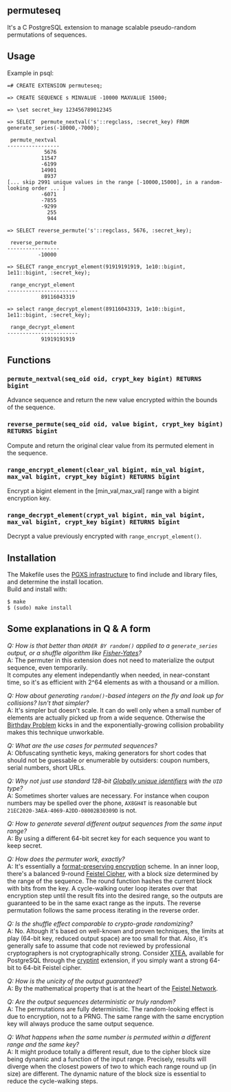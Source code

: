 ## permuteseq


It's a C PostgreSQL extension to manage scalable pseudo-random permutations of sequences.

## Usage
Example in psql:
```
=# CREATE EXTENSION permuteseq;

=> CREATE SEQUENCE s MINVALUE -10000 MAXVALUE 15000;

=> \set secret_key 123456789012345

=> SELECT  permute_nextval('s'::regclass, :secret_key) FROM generate_series(-10000,-7000);

 permute_nextval 
-----------------
            5676
           11547
           -6199
           14901
            8937
[... skip 2991 unique values in the range [-10000,15000], in a random-looking order ... ]
           -6071
           -7855
           -9299
             255
             944

=> SELECT reverse_permute('s'::regclass, 5676, :secret_key);

 reverse_permute 
-----------------
          -10000

=> SELECT range_encrypt_element(91919191919, 1e10::bigint, 1e11::bigint, :secret_key);

 range_encrypt_element 
-----------------------
           89116043319

=> select range_decrypt_element(89116043319, 1e10::bigint, 1e11::bigint, :secret_key);

 range_decrypt_element 
-----------------------
           91919191919

```

## Functions

### `permute_nextval(seq_oid oid, crypt_key bigint) RETURNS bigint`
Advance sequence and return the new value encrypted within the bounds of the sequence.

### `reverse_permute(seq_oid oid, value bigint, crypt_key bigint) RETURNS bigint`
Compute and return the original clear value from its permuted element in the sequence.

### `range_encrypt_element(clear_val bigint, min_val bigint, max_val bigint, crypt_key bigint) RETURNS bigint`
Encrypt a bigint element in the [min_val,max_val] range with a bigint encryption key.

### `range_decrypt_element(crypt_val bigint, min_val bigint, max_val bigint, crypt_key bigint) RETURNS bigint`
Decrypt a value previously encrypted with `range_encrypt_element()`.

## Installation
The Makefile uses the [PGXS infrastructure](https://www.postgresql.org/docs/current/static/extend-pgxs.html) to find include and library files, and determine the install location.  
Build and install with:
```
$ make
$ (sudo) make install
```


## Some explanations in Q & A form

*Q: How is that better than `ORDER BY random()` applied to a `generate_series` output, or a shuffle algorithm like [Fisher-Yates](https://en.wikipedia.org/wiki/Fisher%E2%80%93Yates_shuffle)?*  
A: The permuter in this extension does not need to materialize the output sequence, even temporarily.  
It computes any element independantly when needed, in near-constant time,
so it's as efficient with 2^64 elements as with a thousand or a million.

*Q: How about generating `random()`-based integers on the fly and look up for collisions? Isn't that
   simpler?*  
A: It's simpler but doesn't scale. It can do well only when a small number of
elements are actually picked up from a wide sequence.
Otherwise the [Birthday Problem](https://en.wikipedia.org/wiki/Birthday_problem)
kicks in and the exponentially-growing collision probability makes this technique unworkable.

*Q: What are the use cases for permuted sequences?*  
A: Obfuscating synthetic keys, making generators for short
 codes that should not be guessable or enumerable by outsiders: coupon
 numbers, serial numbers, short URLs.

*Q: Why not just use standard 128-bit [Globally unique identifiers](https://en.wikipedia.org/wiki/Globally_unique_identifier) with the `UID` type?*  
A: Sometimes shorter values are necessary. For instance when coupon numbers may be spelled over the phone, `AX8GH4T` is reasonable but `21EC2020-3AEA-4069-A2DD-08002B30309D` is not.

*Q: How to generate several different output sequences from the same input range?*  
A: By using a different 64-bit secret key for each sequence you want to keep secret.

*Q: How does the permuter work, exactly?*  
A: It's essentially a [format-preserving encryption](https://en.wikipedia.org/wiki/Format-preserving_encryption) scheme.  In an inner loop, there's a balanced 9-round [Feistel Cipher](https://en.wikipedia.org/wiki/Feistel_cipher), with a block size determined by the range of the sequence. The round function hashes the current block with bits from the key. A cycle-walking outer loop iterates over that encryption step until the result fits into the desired range, so the outputs are guaranteed to be in the same exact range as the inputs. The reverse permutation follows the same process iterating in the reverse order.

*Q: Is the shuffle effect comparable to crypto-grade randomizing?*  
A: No. Altough it's based on well-known and proven techniques, the limits at play (64-bit key, reduced output space) are too small for that. Also, it's generally safe to assume that code not reviewed by professional cryptographers is not cryptographically strong.  Consider [XTEA](https://en.wikipedia.org/wiki/XTEA), available for PostgreSQL through the [cryptint](http://pgxn.org/dist/cryptint) extension, if you simply want a strong 64-bit to 64-bit Feistel cipher.

*Q: How is the unicity of the output guaranteed?*  
A: By the mathematical property that is at the heart of the [Feistel Network](https://en.wikipedia.org/wiki/Feistel_cipher).

*Q: Are the output sequences deterministic or truly random?*  
A: The permutations are fully deterministic. The random-looking effect is due to encryption, not to a PRNG. The same range with the same encryption key will always produce the same output sequence.

*Q: What happens when the same number is permuted within a different range and the same key?*  
A: It might produce totally a different result, due to the cipher
block size being dynamic and a function of the input range. Precisely, results will
diverge when the closest powers of two to which each range round
up (in size) are different. The dynamic nature of the block size is essential to
reduce the cycle-walking steps.
